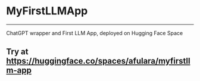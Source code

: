 
# MyFirstLLMApp
---
ChatGPT wrapper and First LLM App, deployed on Hugging Face Space 

Try at https://huggingface.co/spaces/afulara/myfirstllm-app
---